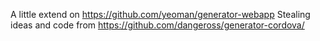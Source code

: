 A little extend on https://github.com/yeoman/generator-webapp
Stealing ideas and code from https://github.com/dangeross/generator-cordova/